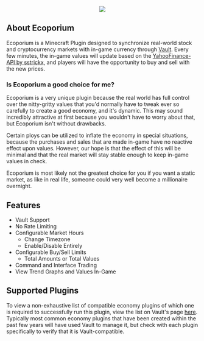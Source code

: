 <p align="center">
  <img src="https://i.imgur.com/M4oF4KO.png" />
</p>

## About Ecoporium
Ecoporium is a Minecraft Plugin designed to synchronize real-world stock and cryptocurrency markets with in-game currency through [Vault](https://github.com/MilkBowl/Vault). Every few minutes, the in-game values will update based on the [YahooFinance-API by sstrickx](https://github.com/sstrickx/yahoofinance-api), and players will have the opportunity to buy and sell with the new prices.

### Is Ecoporium a good choice for me?
Ecoporium is a very unique plugin because the real world has full control over the nitty-gritty values that you'd normally have to tweak ever so carefully to create a good economy, and it's dynamic. This may sound incredibly attractive at first because you wouldn't have to worry about that, but Ecoporium isn't without drawbacks.

Certain ploys can be utilized to inflate the economy in special situations, because the purchases and sales that are made in-game have no reactive effect upon values. However, our hope is that the effect of this will be minimal and that the real market will stay stable enough to keep in-game values  in check.

Ecoporium is most likely not the greatest choice for you if you want a static market, as like in real life, someone could very well become a millionaire overnight.

## Features

- Vault Support
- No Rate Limiting
- Configurable Market Hours
    - Change Timezone
    - Enable/Disable Entirely
- Configurable Buy/Sell Limits
    - Total Amounts or Total Values
- Command and Interface Trading
- View Trend Graphs and Values In-Game

## Supported Plugins
To view a non-exhaustive list of compatible economy plugins of which one is required to successfully run this plugin, view the list on Vault's page [here](https://github.com/MilkBowl/Vault#supported-plugins). Typically most common economy plugins that have been created within the past few years will have used Vault to manage it, but check with each plugin specifically to verify that it is Vault-compatible.